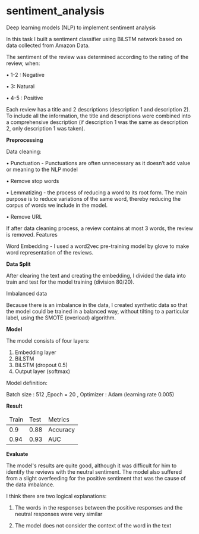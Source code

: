 # sentiment_analysis
Deep learning models (NLP) to implement sentiment analysis

In this task I built a sentiment classifier using BiLSTM network based on data collected from Amazon Data.

The sentiment of the review was determined according to the rating of the review, when:

• 1-2 : Negative

• 3: Natural

• 4-5 : Positive

Each review has a title and 2 descriptions (description 1 and description 2). To include all the 
information, the title and descriptions were combined into a comprehensive description (if 
description 1 was the same as description 2, only description 1 was taken).

<b>Preprocessing</b>

Data cleaning:

• Punctuation - Punctuations are often unnecessary as it doesn’t add value or meaning to the 
NLP model

• Remove stop words

• Lemmatizing - the process of reducing a word to its root form. The main purpose is to 
reduce variations of the same word, thereby reducing the corpus of words we include in the 
model.

• Remove URL

If after data cleaning process, a review contains at most 3 words, the review is removed.
Features

Word Embedding - I used a word2vec pre-training model by glove to make word representation of 
the reviews.

<b>Data Split</b>

After clearing the text and creating the embedding, I divided the data into train and test for the 
model training (division 80/20).

Imbalanced data

Because there is an imbalance in the data, I created synthetic data so that the model could be 
trained in a balanced way, without tilting to a particular label, using the SMOTE (overload) algorithm.

<b>Model</b>

The model consists of four layers:
1. Embedding layer
2. BiLSTM
3. BiLSTM (dropout 0.5)
4. Output layer (softmax)

Model definition:

Batch size : 512 ,Epoch = 20 , Optimizer : Adam (learning rate 0.005)

<b>Result</b>

<table>
<thead>
<td>Train</td>
<td>Test</td>
<td>Metrics</td>
</thead>
<tbody>
<tr>
<td>0.9</td>
<td>0.88</td>
<td>Accuracy</td>
</tr>
<tr>
<td>0.94</td>
<td>0.93</td>
<td>AUC</td>
</tr>
</tbody>
</table>

<b>Evaluate</b>

The model's results are quite good, although it was difficult for him to identify the reviews with the 
neutral sentiment. The model also suffered from a slight overfeeding for the positive sentiment that 
was the cause of the data imbalance.

I think there are two logical explanations:

1. The words in the responses between the positive responses 
and the neutral responses were very similar

2. The model does not consider the context of the word in the 
text


